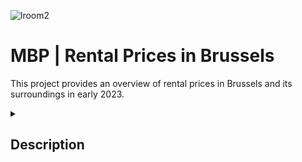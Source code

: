 
![lroom2](https://github.com/larahdm2/Mid-Bootcamp-Project/assets/138598135/b5c07b04-0f87-4966-b3c6-7adc99e0609a)

# MBP | Rental Prices in Brussels

This project provides an overview of rental prices in Brussels and its surroundings in early 2023.


</details>

<details>
  <summary>
   <h2>Description</h2>
  </summary>

This data has been extracted from: https://www.kaggle.com/datasets/mathiassteilen/monthly-rent-of-rented-flats-in-brussels.

During the cleaning process, we focused on the center of the map and excluded areas in Belgium with limited information..
 
  <br>
  
 ![map](https://github.com/larahdm2/Mid-Bootcamp-Project/assets/138598135/50a5cd1d-fa8f-4fb6-a1d2-027c15dfe359)

  <br>

The dataset included numerous features, which we processed to generate the final ones..



<br>
<hr> 

</details>
